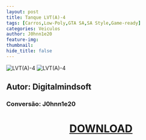 ```yaml
---
layout: post
title: Tanque LVT(A)-4
tags: [Carros,Low-Poly,GTA SA,SA Style,Game-ready]
categories: Veiculos
author: J0hnn1e20
feature-img:
thumbnail: 
hide_title: false
---
```

![LVT(A)-4](/assets/posts/lvt(a)-4-back.png)
![LVT(A)-4](/assets/posts/lvt(a)-4-front.png)

## Autor: Digitalmindsoft
### Conversão: J0hnn1e20

<h1 style="text-align: center; color: white;">
   <a href="/assets/posts/lvt(a)-4/LVT(A)-4.zip" download>DOWNLOAD</a>
</h1>

